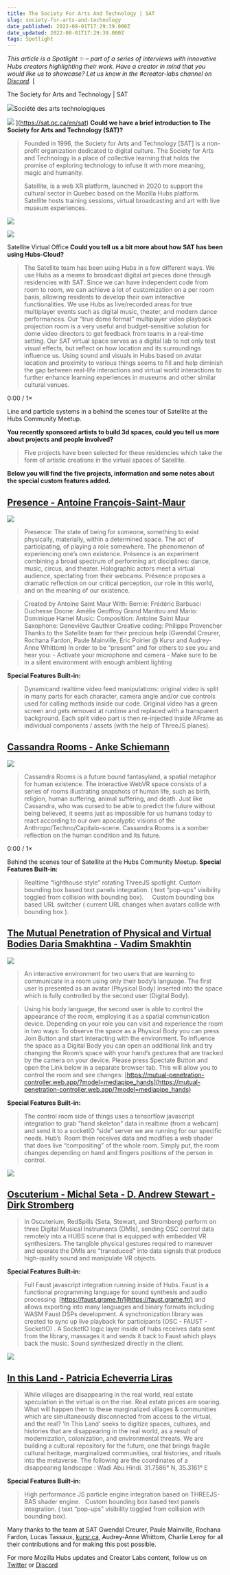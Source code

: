 ```yaml
---
title: The Society For Arts And Technology | SAT
slug: society-for-arts-and-technology
date_published: 2022-08-01T17:29:39.000Z
date_updated: 2022-08-01T17:29:39.000Z
tags: Spotlight
---
```


_This article is a Spotlight ✨ – part of a series of interviews with innovative Hubs creators highlighting their work. Have a creator in mind that you would like us to showcase? Let us know in the #creator-labs channel on [Discord](https://discord.gg/sBMqSjCndj)._
[

The Society for Arts and Technology | SAT

![](https://sat.qc.ca/sites/all/themes/sat/assets/images/apple-touch-icon-144x144.png)Société des arts technologiques

![](https://sat.qc.ca/sites/default/files/styles/opengraph_facebook/public/sat_urbania_2.png)
](https://sat.qc.ca/en/sat)
**Could we have a brief introduction to The Society for Arts and Technology (SAT)?**

> Founded in 1996, the Society for Arts and Technology [SAT] is a non-profit organization dedicated to digital culture. The Society for Arts and Technology is a place of collective learning that holds the promise of exploring technology to infuse it with more meaning, magic and humanity.
>
> Satellite, is a web XR platform, launched in 2020 to support the cultural sector in Quebec based on the Mozilla Hubs platform. Satellite hosts training sessions, virtual broadcasting and art with live museum experiences.

![](./content/images/2022/07/SAT-Virtual-Office-level2-1.jpg)

![](./content/images/2022/07/SAT-Virtual-Office-1.jpg)

Satellite Virtual Office
**Could you tell us a bit more about how SAT has been using Hubs-Cloud?**

> The Satellite team has been using Hubs in a few different ways. We use Hubs as a means to broadcast digital art pieces done through residencies with SAT. Since we can have independent code from room to room, we can achieve a lot of customization on a per room basis, allowing residents to develop their own interactive functionalities. We use Hubs as live/recorded areas for true multiplayer events such as digital music, theater, and modern dance performances. Our “true dome format” multiplayer video playback projection room is a very useful and budget-sensitive solution for dome video directors to get feedback from teams in a real-time setting. Our SAT virtual space serves as a digital lab to not only test visual effects, but reflect on how location and its surroundings influence us. Using sound and visuals in Hubs based on avatar location and proximity to various things seems to fill and help diminish the gap between real-life interactions and virtual world interactions to further enhance learning experiences in museums and other similar cultural venues.

0:00
/
1&#215;

Line and particle systems in a behind the scenes tour of Satellite at the Hubs Community Meetup.

**You recently sponsored artists to build 3d spaces, could you tell us more about projects and people involved?**

> Five projects have been selected for these residencies which take the form of artistic creations in the virtual spaces of Satellite.

**Below you will find the five projects, information and some notes about the special custom features added.**

## [Presence - Antoine François-Saint-Maur](https://satellite.sat.qc.ca/4h2hvjy/presence)

![](./content/images/2022/07/Presence-.jpg)

> Presence: The state of being for someone, something to exist physically, materially, within a determined space. The act of participating, of playing a role somewhere. The phenomenon of experiencing one’s own existence. Présence is an experiment combining a broad spectrum of performing art disciplines: dance, music, circus, and theater. Holographic actors meet a virtual audience, spectating from their webcams. Présence proposes a dramatic reflection on our critical perception, our role in this world, and on the meaning of our existence.

> Created by Antoine Saint Maur With: Bernie: Frédéric Barbusci Duchesse Doone: Amélie Geoffroy Grand Manitou and Mario: Dominique Hamel Music: Composition: Antoine Saint Maur Saxophone: Geneviève Gauthier Creative coding: Philippe Provencher Thanks to the Satellite team for their precious help (Gwendal Creurer, Rochana Fardon, Paule Mainville, Éric Poirier @ Kursr and Audrey-Anne Whittom) In order to be “present” and for others to see you and hear you: - Activate your microphone and camera - Make sure to be in a silent environment with enough ambient lighting

**Special Features Built-in:**

> Dynamicand realtime video feed manipulations: original video is split in many parts for each character, camera angle and/or cue controls used for calling methods inside our code.
> Original video has a green screen and gets removed at runtime and replaced with a transparent background. Each split video part is then re-injected inside AFrame as individual components / assets (with the help of ThreeJS planes).

## [Cassandra Rooms - Anke Schiemann](https://satellite.sat.qc.ca/DPyCdhT/cassandra-room-1-3)

![](./content/images/2022/07/Cassandra-Rooms.jpg)

> Cassandra Rooms is a future bound fantasyland, a spatial metaphor for human existence. The interactive WebVR space consists of a series of rooms illustrating snapshots of human life, such as birth, religion, human suffering, animal suffering, and death. Just like Cassandra, who was cursed to be able to predict the future without being believed, it seems just as impossible for us humans today to react according to our own apocalyptic visions of the Anthropo/Techno/Capitalo-scene. Cassandra Rooms is a somber reflection on the human condition and its future.

0:00
/
1&#215;

Behind the scenes tour of Satellite at the Hubs Community Meetup.
**Special Features Built-in:**

> Realtime “lighthouse style” rotating ThreeJS spotlight.
> Custom bounding box based text panels integration. ( text “pop-ups” visibility toggled from collision with bounding box).    
> Custom bounding box based URL switcher ( current URL changes when avatars collide with bounding box ).

## [The Mutual Penetration of Physical and Virtual Bodies Daria Smakhtina - Vadim Smakhtin](https://satellite.sat.qc.ca/ktWzSMr/the-mutual-penetration-of-physical-and-virtual-bodies)

![](./content/images/2022/07/physical-and-virtual-bodies.jpg)

> An interactive environment for two users that are learning to communicate in a room using only their body’s language. The first user is presented as an avatar (Physical Body) inserted into the space which is fully controlled by the second user (Digital Body).

> Using his body language, the second user is able to control the appearance of the room, employing it as a spatial communication device. Depending on your role you can visit and experience the room in two ways: To observe the space as a Physical Body you can press Join Button and start interacting with the environment. To influence the space as a Digital Body you can open an additional link and try changing the Room’s space with your hand’s gestures that are tracked by the camera on your device. Please press Spectate Button and open the Link below in a separate browser tab. This will allow you to control the room and see changes: [https://mutual-penetration-controller.web.app/?model=mediapipe_hands](https://mutual-penetration-controller.web.app/?model=mediapipe_hands)

**Special Features Built-in:**

> The control room side of things uses a tensorflow javascript integration to grab “hand skeleton” data in realtime (from a webcam) and send it to a socketIO “side” server we are running for our specific needs. Hub’s  Room then receives data and modifies a web shader that does live “compositing” of the whole room. Simply put, the room changes depending on hand and fingers positions of the person in control.

![](./content/images/2022/07/Oscuterium.jpg)

## [Oscuterium - Michal Seta - D. Andrew Stewart - Dirk Stromberg](https://satellite.sat.qc.ca/9Jog9bG/oscuterium)

> In Oscuterium, RedSpills (Seta, Stewart, and Stromberg) perform on three Digital Musical Instruments (DMIs), sending OSC control data remotely into a HUBS scene that is equipped with embedded VR synthesizers. The tangible physical gestures required to maneuver and operate the DMIs are "transduced" into data signals that produce high-quality sound and manipulate VR objects.

**Special Features Built-in:**

> Full Faust javascript integration running inside of Hubs.
> Faust is a functional programming language for sound synthesis and audio processing  [https://faust.grame.fr/](https://faust.grame.fr/) and allows exporting into many languages and binary formats including WASM
> Faust DSPs development.
> A synchronization library was created to sync up live playback for participants (OSC - FAUST - SocketIO) . A SocketIO logic layer inside of hubs receives data sent from the library, massages it and sends it back to Faust which plays back the music.
> Sound synthesized directly in the client.

![](./content/images/2022/07/in-this-land.jpg)

## [In this Land - Patricia Echeverria Liras](https://satellite.sat.qc.ca/vmUjifs/in-this-land-wadi-abu-hindi-1-4)

> While villages are disappearing in the real world, real estate speculation in the virtual is on the rise. Real estate prices are soaring. What will happen then to these marginalized villages & communities which are simultaneously disconnected from access to the virtual, and the real? ‘In This Land’ seeks to digitize spaces, cultures, and histories that are disappearing in the real world, as a result of modernization, colonization, and environmental threats. We are building a cultural repository for the future, one that brings fragile cultural heritage, marginalized communities, oral histories, and rituals into the metaverse. The following are the coordinates of a disappearing landscape : Wadi Abu Hindi. 31.7586° N, 35.3161° E

**Special Features Built-in:**

> High performance JS particle engine integration based on THREEJS-BAS shader engine.  
> Custom bounding box based text panels integration. ( text “pop-ups” visibility toggled from collision with bounding box).

Many thanks to the team at SAT Gwendal Creurer, Paule Mainville, Rochana Fardon, Lucas Tassaux, [kursr.ca](http://kursr.ca/), Audrey-Anne Whittom, Charlie Leroy for all their contributions and for making this post possible.

For more Mozilla Hubs updates and Creator Labs content, follow us on [Twitter](https://twitter.com/MozillaHubs) or [Discord](https://discord.gg/sBMqSjCndj)
